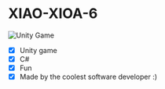 # XIAO-XIOA-6
![Unity Game](https://assets.stickpng.com/thumbs/62e132087fe3599fdd46ecb5.png)
- [x] Unity game
- [x] C#
- [x] Fun
- [x] Made by the coolest software developer :)
